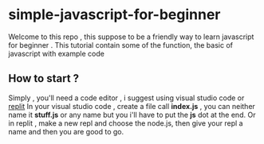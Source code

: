 # simple-javascript-for-beginner

Welcome to this repo , this suppose to be a friendly way to learn javascript for beginner .
This tutorial contain some of the function, the basic of javascript with example code


## How to start ?
Simply , you'll need a code editor , i suggest using visual studio code or [replit](https://replit.com)
 In your visual studio code , create a file call **index.js** , you can neither name it **stuff.js** or any name but you i'll have to put the **js** dot at the end.
Or in replit , make a new repl and choose the node.js, then give your repl a name and then you are good to go.

